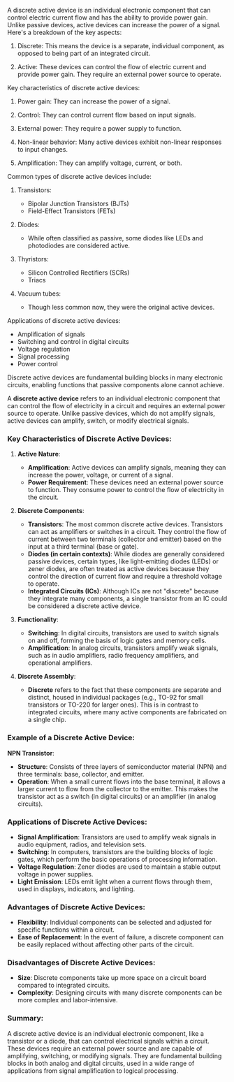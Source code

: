 A discrete active device is an individual electronic component that can control electric current flow and has the ability to provide power gain. Unlike passive devices, active devices can increase the power of a signal. Here's a breakdown of the key aspects:

1. Discrete:
   This means the device is a separate, individual component, as opposed to being part of an integrated circuit.

2. Active:
   These devices can control the flow of electric current and provide power gain. They  require an external power source to operate.

Key characteristics of discrete active devices:

1. Power gain: They can increase the power of a signal.

2. Control: They can control current flow based on input signals.

3. External power: They require a power supply to function.

4. Non-linear behavior: Many active devices exhibit non-linear responses to input changes.

5. Amplification: They can amplify voltage, current, or both.

Common types of discrete active devices include:

1. Transistors:
   - Bipolar Junction Transistors (BJTs)
   - Field-Effect Transistors (FETs)

2. Diodes:
   - While often classified as passive, some diodes like LEDs and photodiodes are considered active.

3. Thyristors:
   - Silicon Controlled Rectifiers (SCRs)
   - Triacs

4. Vacuum tubes:
   - Though less common now, they were the original active devices.

Applications of discrete active devices:

- Amplification of signals
- Switching and control in digital circuits
- Voltage regulation
- Signal processing
- Power control

Discrete active devices are fundamental building blocks in many electronic circuits, enabling functions that passive components alone cannot achieve.

A **discrete active device** refers to an individual electronic component that can control the flow of electricity in a circuit and requires an external power source to operate. Unlike passive devices, which do not amplify signals, active devices can amplify, switch, or modify electrical signals.

### Key Characteristics of Discrete Active Devices:

1. **Active Nature**:
   - **Amplification**: Active devices can amplify signals, meaning they can increase the power, voltage, or current of a signal.
   - **Power Requirement**: These devices need an external power source to function. They consume power to control the flow of electricity in the circuit.

2. **Discrete Components**:
   - **Transistors**: The most common discrete active devices. Transistors can act as amplifiers or switches in a circuit. They control the flow of current between two terminals (collector and emitter) based on the input at a third terminal (base or gate).
   - **Diodes (in certain contexts)**: While diodes are generally considered passive devices, certain types, like light-emitting diodes (LEDs) or zener diodes, are often treated as active devices because they control the direction of current flow and require a threshold voltage to operate.
   - **Integrated Circuits (ICs)**: Although ICs are not  "discrete" because they integrate many components, a single transistor from an IC could be considered a discrete active device.

3. **Functionality**:
   - **Switching**: In digital circuits, transistors are used to switch signals on and off, forming the basis of logic gates and memory cells.
   - **Amplification**: In analog circuits, transistors amplify weak signals, such as in audio amplifiers, radio frequency amplifiers, and operational amplifiers.

4. **Discrete Assembly**:
   - **Discrete** refers to the fact that these components are separate and distinct,  housed in individual packages (e.g., TO-92 for small transistors or TO-220 for larger ones). This is in contrast to integrated circuits, where many active components are fabricated on a single chip.

### Example of a Discrete Active Device:

**NPN Transistor**:
- **Structure**: Consists of three layers of semiconductor material (NPN) and three terminals: base, collector, and emitter.
- **Operation**: When a small current flows into the base terminal, it allows a larger current to flow from the collector to the emitter. This makes the transistor act as a switch (in digital circuits) or an amplifier (in analog circuits).

### Applications of Discrete Active Devices:
- **Signal Amplification**: Transistors are used to amplify weak signals in audio equipment, radios, and television sets.
- **Switching**: In computers, transistors are the building blocks of logic gates, which perform the basic operations of processing information.
- **Voltage Regulation**: Zener diodes are used to maintain a stable output voltage in power supplies.
- **Light Emission**: LEDs emit light when a current flows through them, used in displays, indicators, and lighting.

### Advantages of Discrete Active Devices:
- **Flexibility**: Individual components can be selected and adjusted for specific functions within a circuit.
- **Ease of Replacement**: In the event of failure, a discrete component can be easily replaced without affecting other parts of the circuit.

### Disadvantages of Discrete Active Devices:
- **Size**: Discrete components take up more space on a circuit board compared to integrated circuits.
- **Complexity**: Designing circuits with many discrete components can be more complex and labor-intensive.

### Summary:
A discrete active device is an individual electronic component, like a transistor or a diode, that can control electrical signals within a circuit. These devices require an external power source and are capable of amplifying, switching, or modifying signals. They are fundamental building blocks in both analog and digital circuits, used in a wide range of applications from signal amplification to logical processing.
